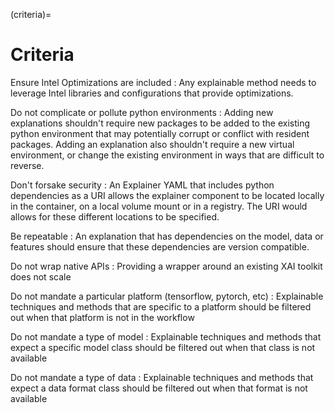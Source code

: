 (criteria)=
# Criteria

Ensure Intel Optimizations are included
: Any explainable method needs to leverage Intel libraries and configurations that provide optimizations.

Do not complicate or pollute python environments
: Adding new explanations shouldn't require new packages to be added to the existing python environment that may potentially corrupt or conflict with resident packages. Adding an explanation also shouldn't require a new virtual environment, or change the existing environment in ways that are difficult to reverse.

Don't forsake security
: An Explainer YAML that includes python dependencies as a URI allows the explainer component to be located locally in the container, on a local volume mount or in a registry. The URI would allows for these different locations to be specified.

Be repeatable
: An explanation that has dependencies on the model, data or features should ensure that these dependencies are version compatible.

Do not wrap native APIs
: Providing a wrapper around an existing XAI toolkit does not scale

Do not mandate a particular platform (tensorflow, pytorch, etc)
: Explainable techniques and methods that are specific to a platform should be filtered out when that platform is not in the workflow

Do not mandate a type of model
: Explainable techniques and methods that expect a specific model class should be filtered out when that class is not available

Do not mandate a type of data
: Explainable techniques and methods that expect a data format class should be filtered out when that format is not available
